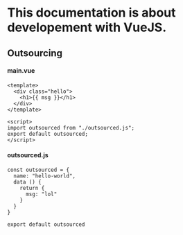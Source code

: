# This documentation is about developement with VueJS. 

## Outsourcing

#### main.vue
```
<template>
  <div class="hello">
    <h1>{{ msg }}</h1>
  </div>
</template>

<script>
import outsourced from "./outsourced.js";
export default outsourced;
</script>
```
#### outsourced.js
```
const outsourced = {
  name: "hello-world",
  data () {
    return {
      msg: "lol"
    }
  }
}

export default outsourced
```
